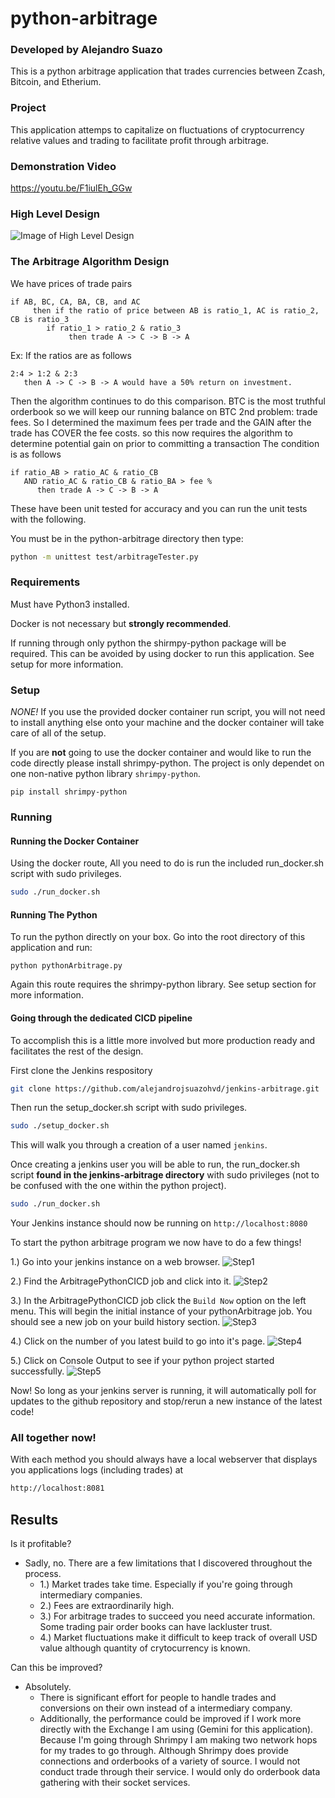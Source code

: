 # python-arbitrage
### Developed by Alejandro Suazo
This is a python arbitrage application that trades currencies between Zcash, Bitcoin, and Etherium.

### Project
This application attemps to capitalize on fluctuations of cryptocurrency relative values and trading to facilitate profit through arbitrage.

### Demonstration Video
https://youtu.be/F1iulEh_GGw

### High Level Design
![Image of High Level Design](https://drive.google.com/uc?export=download&id=1cwRVs0sIHR3WCb2rPSTTJA3GPxfw--0e)

### The Arbitrage Algorithm Design
We have prices of trade pairs
```
if AB, BC, CA, BA, CB, and AC
     then if the ratio of price between AB is ratio_1, AC is ratio_2, CB is ratio_3
        if ratio_1 > ratio_2 & ratio_3
             then trade A -> C -> B -> A
```
Ex: If the ratios are as follows
```    
2:4 > 1:2 & 2:3
   then A -> C -> B -> A would have a 50% return on investment.
``` 

Then the algorithm continues to do this comparison. BTC is the most truthful orderbook so we will keep our running balance on BTC
2nd problem: trade fees.
So I determined the maximum fees per trade and the GAIN after the trade has COVER the fee costs.
so this now requires the algorithm to determine potential gain on prior to committing a transaction
The condition is as follows
```
if ratio_AB > ratio_AC & ratio_CB
   AND ratio_AC & ratio_CB & ratio_BA > fee %
      then trade A -> C -> B -> A
```

These have been unit tested for accuracy and you can run the unit tests with the following.

You must be in the python-arbitrage directory then type: 
```bash
python -m unittest test/arbitrageTester.py 
``` 

### Requirements
Must have Python3 installed.

Docker is not necessary but **strongly recommended**.

If running through only python the shirmpy-python package will be required. This can be avoided by using docker to run this application. See setup for more information.


### Setup
_NONE!_ If you use the provided docker container run script, you will not need to install anything else onto your machine and the docker container will take care of all of the setup.

If you are **not** going to use the docker container and would like to run the code directly please install shrimpy-python. The project is only dependet on one non-native python library `shrimpy-python`.
```
pip install shrimpy-python
```

### Running
#### Running the Docker Container
Using the docker route,
All you need to do is run the included run_docker.sh script with sudo privileges.
```bash
sudo ./run_docker.sh
```
#### Running The Python
To run the python directly on your box. Go into the root directory of this application and run: 
```
python pythonArbitrage.py
```
Again this route requires the shrimpy-python library. See setup section for more information.
#### Going through the dedicated CICD pipeline
To accomplish this is a little more involved but more production ready and facilitates the rest of the design.

First clone the Jenkins respository 
```bash
git clone https://github.com/alejandrojsuazohvd/jenkins-arbitrage.git
```

Then run the setup_docker.sh script with sudo privileges.
```bash
sudo ./setup_docker.sh
```
This will walk you through a creation of a user named `jenkins`.

Once creating a jenkins user you will be able to run, the run_docker.sh script **found in the jenkins-arbitrage directory** with sudo privileges (not to be confused with the one within the python project).
```bash
sudo ./run_docker.sh
```
Your Jenkins instance should now be running on `http://localhost:8080`

To start the python arbitrage program we now have to do a few things!

1.) Go into your jenkins instance on a web browser.
![Step1](https://drive.google.com/uc?export=download&id=1sJLSdeNkr46yYbsb10IXonBikIMZolyy)

2.) Find the ArbitragePythonCICD job and click into it.
![Step2](https://drive.google.com/uc?export=download&id=195tg9UAVV4Kk7NWQSHwXO5yFuhcvhyJe)

3.) In the ArbitragePythonCICD job click the `Build Now` option on the left menu. This will begin the initial instance of your pythonArbitrage job. You should see a new job on your build history section.
![Step3](https://drive.google.com/uc?export=download&id=18W9E65SOxlUdylPo5S18K8I4Jz1dWRsv)

4.) Click on the number of you latest build to go into it's page.
![Step4](https://drive.google.com/uc?export=download&id=1BiMbbPjz41dL8A92ASblMmAYAm333uXd)

5.) Click on Console Output to see if your python project started successfully.
![Step5](https://drive.google.com/uc?export=download&id=1IB2AMGYvHp1KA6dFqI-RrT22GyxjS5KP)

Now! So long as your jenkins server is running, it will automatically poll for updates to the github repository and stop/rerun a new instance of the latest code! 

### All together now!
With each method you should always have a local webserver that displays you applications logs (including trades) at 
```bash
http://localhost:8081
```

## Results
Is it profitable? 
- Sadly, no. There are a few limitations that I discovered throughout the process. 
    - 1.) Market trades take time. Especially if you're going through intermediary companies.
    - 2.) Fees are extraordinarily high.
    - 3.) For arbitrage trades to succeed you need accurate information. Some trading pair order books can have lackluster trust. 
    - 4.) Market fluctuations make it difficult to keep track of overall USD value although quantity of crytocurrency is known.
    
Can this be improved?
- Absolutely. 
    - There is significant effort for people to handle trades and conversions on their own instead of a intermediary company.
    - Additionally, the performance could be improved if I work more directly with the Exchange I am using (Gemini for this application). Because I'm going through Shrimpy I am making two network hops for my trades to go through. Although Shrimpy does provide connections and orderbooks of a variety of source. I would not conduct trade through their service. I would only do orderbook data gathering with their socket services.  
  
